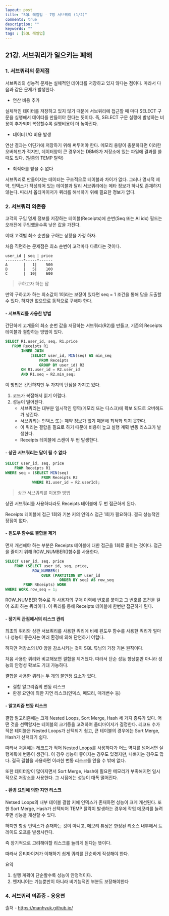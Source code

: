 ```yaml
---
layout: post
title: "SQL 레벨업 - 7장 서브쿼리 (1/2)"
comments: true
description: ""
keywords: ""
tags : [SQL 레벨업]
---
```



## 21강. 서브쿼리가 일으키는 폐해


### 1. 서브쿼리의 문제점
서브쿼리의 성능적 문제는 실체적인 데이터를 저장하고 있지 않다는 점이다.
따라서 다음과 같은 문제가 발생한다.

- 연산 비용 추가

실체적인 데이터를 저장하고 있지 않기 때문에 서브쿼리에 접근할 때 마다 SELECT 구문을 실행해서 데이터를 만들어야 한다는 뜻이다. 즉, SELECT 구문 실행에 발생하는 비용이 추가되며 복잡할수록 실행비용이 더 높아진다.

- 데이터 I/O 비용 발생

연산 결과는 어딘가에 저장하기 위해 써두어야 한다. 메모리 용량이 충분하다면 이러한 오버헤드가 적지만, 데이터양이 큰 경우에는 DBMS가 저장소에 있는 파일에 결과를 쓸 때도 있다. (일종의 TEMP 탈락)

- 최적화를 받을 수 없다

서브쿼리로 만들어지는 데이터는 구조적으로 테이블과 차이가 없다.
그러나 명시적 제약, 인덱스가 작성되어 있는 테이블과 달리 서브쿼리에는 메타 정보가 하나도 존재하지 않는다. 따라서 옵티마이저가 쿼리를 해석하기 위해 필요한 정보가 없다.


### 2. 서브쿼리 의존증

고객의 구입 명세 정보를 저장하는 테이블(Receipts)에 순번(Seq 또는 AI idx) 필드는 오래전에 구입했을수록 낮은 값을 가진다.

이때 고객별 최소 순번을 구하는 상황을 가정 하자.

처음 직면하는 문제점은 최소 순번이 고객마다 다르다는 것이다.

```
user_id | seq | price
--------*-----*------
A       |   1|    500
B       |   5|    100
C       |  10|    600
```

> 구하고자 하는 답

만약 구하고자 하는 최소값이 1이라는 보장이 있다면 seq = 1 조건을 통해 답을 도출할 수 있다. 하지만 없으므로 동적으로 구해야 한다.


#### - 서브쿼리를 사용한 방법

간단하게 고개들의 최소 순번 값을 저장하는 서브쿼리(R2)를 만들고, 기존의 Receipts 테이블과 결합하는 방법이 있다.

 ```sql
 SELECT R1.user_id, seq, R1.price
    FROM Receipts R1
        INNER JOIN
            (SELECT user_id, MIN(seq) AS min_seq
                FROM Receipts
                GROUP BY user_id) R2
        ON R1.user_id = R2.user_id
        AND R1.seq = R2.min_seq;
 ```

 이 방법은 간단하지만 두 가지의 단점을 가지고 있다.
 1. 코드가 복잡해서 읽기 어렵다.
 2. 성능이 떨어진다.
    - 서브쿼리는 대부분 일시적인 영역(메모리 또는 디스크)에 확보 되므로 오버헤드가 생긴다.
    - 서브쿼리는 인덱스 또는 제약 정보가 없기 때문에 최적화 되지 못한다.
    - 이 쿼리는 결합을 필요로 하기 때문에 비용이 높고 실행 계획 변동 리스크가 발생한다.
    - Receipts 테이블에 스캔이 두 번 발생한다.



#### - 상관 서브쿼리는 답이 될 수 없다

```sql
SELECT user_id, seq, price
    FROM Receipts R1
WHERE seq = (SELECT MIN(seq)
                FROM Receipts R2
            WHERE R1.user_id = R2.userId);
```

> 상관 서브쿼리를 이용한 방법


상관 서브쿼리를 사용하더라도 Receipts 테이블에 두 번 접근하게 된다.

Receipts 테이블에 접근 1회와 기본 키의 인덱스 접근 1회가 필요하다. 결국 성능적인 장점이 없다.


#### - 윈도우 함수로 결합을 제거

먼저 개선해야 하는 부분은 Receipts 테이블에 대한 접근을 1회로 줄이는 것이다.
접근을 줄이기 위해 ROW_NUMBER()함수를 사용한다.

```sql
SELECT user_id, seq, price
    FROM (SELECT user_id, seq, price,
            ROW_NUMBER()
                OVER (PARTITION BY user_id
                        ORDER BY seq) AS row_seq
        FROM REceipts) WORK
WHERE WORK.row_seq = 1;
```

ROW_NUMBER 함수로 각 사용자의 구매 이력에 번호를 붙이고 그 번호를 조건을 걸어 조회 하는 쿼리이다. 이 쿼리를 통해 Receipts 테이블에 한번만 접근하게 된다.

#### - 장기적 관점에서의 리스크 관리

최초의 쿼리와 상관 서브쿼리를 사용한 쿼리에 비해 윈도우 함수를 사용한 쿼리가 얼마나 성능이 좋은지는 여러 환경에 의해 단언하기 어렵다.

하지만 저장소의 I/O 양을 감소시키는 것이 SQL 튜닝의 가장 기본 원칙이다.

처음 사용한 쿼리와 비교해보면 결합을 제거했다. 따라서 단순 성능 향상뿐만 아니라 성능의 안정성 확보도 기대 가능하다.

결합을 사용한 쿼리는 두 개의 불안정 요소가 있다.
- 결합 알고리즘의 변동 리스크
- 환경 요인에 의한 지연 리스크(인덱스, 메모리, 매개변수 등)


#### - 알고리즘 변동 리스크

결합 알고리즘에는 크게 Nested Loops, Sort Merge, Hash 세 가지 종류가 있다. 어떤 것을 선택할지는 테이블의 크기등을 고려하여 옵티마이저가 결정한다. 레코드 수가 적은 테이블은 Nested Loops가 선택되기 쉽고, 큰 테이블의 경우에는 Sort Merge, Hash가 선택되기 쉽다.

따라서 처음에는 레코드가 적어 Nested Loops를 사용하다가 어느 역치를 넘어서면 실행계획에 변동이 생긴다. 이 경우 성능이 좋아지는 경우도 있겠지만, 나빠지는 경우도 많다. 결국 결합을 사용하면 이러한 변동 리스크를 안을 수 밖에 없다.

또한 데이터양이 많아지면서 Sort Merge, Hash에 필요한 메모리가 부족해지면 일시적으로 저장소를 사용한다. 그 시점에는 성능이 대폭 떨어진다.



#### - 환경 요인에 의한 지연 리스크

Netsed Loops의 내부 테이블 결합 키에 인덱스가 존재하면 성능이 크게 개선된다. 또한 Sort Merge, Hash가 선택되어 TEMP 탈락이 발생하는 경우에 작업 메모리를 늘려주면 성능을 개선할 수 있다.

하지만 항상 인덱스가 존재하는 것이 아니고, 메모리 튜닝은 한정된 리소스 내부에서 트레이드 오프를 발생시킨다.

즉 장기적으로 고려해야할 리스크를 늘리게 된다는 뜻이다.

따라서 옵티마이저가 이해하기 쉽게 쿼리를 단순하게 작성해야 한다.

요약
1. 실행 계획이 단순할수록 성능이 안정적이다.
2. 엔지니어는 기능뿐만이 아니라 비기능적인 부분도 보장해야한다


### 4. 서브쿼리 의존증 - 응용편


출처 - https://manhyuk.github.io/

